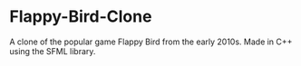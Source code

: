# Flappy-Bird-Clone
A clone of the popular game Flappy Bird from the early 2010s. Made in C++ using the SFML library.
